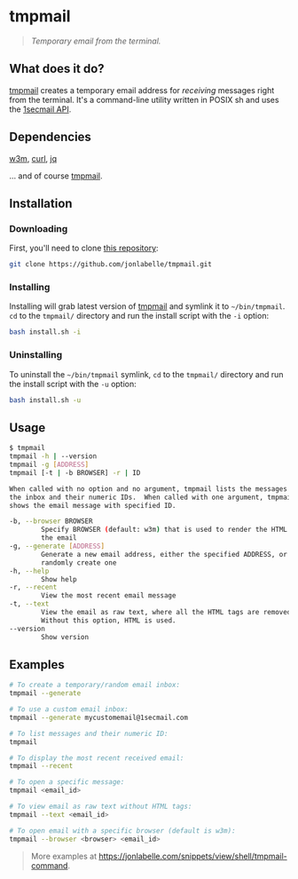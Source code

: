 # tmpmail

> *Temporary email from the terminal.*

## What does it do?

[tmpmail] creates a temporary email address for *receiving* messages right from
the terminal. It's a command-line utility written in POSIX sh and uses the
[1secmail API].

## Dependencies

[w3m](https://www.commandlinux.com/man-page/man1/w3m.1.html), [curl](https://curl.se), [jq](https://stedolan.github.io/jq/)

... and of course [tmpmail].

## Installation

### Downloading

First, you'll need to clone [this repository](https://github.com/jonlabelle/tmpmail):

```bash
git clone https://github.com/jonlabelle/tmpmail.git
```

### Installing

Installing will grab latest version of [tmpmail] and symlink it to
`~/bin/tmpmail`. `cd` to the `tmpmail/` directory and run the install script
with the `-i` option:

```bash
bash install.sh -i
```

### Uninstalling

To uninstall the `~/bin/tmpmail` symlink, `cd` to the `tmpmail/` directory and
run the install script with the `-u` option:

```bash
bash install.sh -u
```

## Usage

```bash
$ tmpmail
tmpmail -h | --version
tmpmail -g [ADDRESS]
tmpmail [-t | -b BROWSER] -r | ID

When called with no option and no argument, tmpmail lists the messages in
the inbox and their numeric IDs.  When called with one argument, tmpmail
shows the email message with specified ID.

-b, --browser BROWSER
        Specify BROWSER (default: w3m) that is used to render the HTML of
        the email
-g, --generate [ADDRESS]
        Generate a new email address, either the specified ADDRESS, or
        randomly create one
-h, --help
        Show help
-r, --recent
        View the most recent email message
-t, --text
        View the email as raw text, where all the HTML tags are removed.
        Without this option, HTML is used.
--version
        Show version
```

## Examples

```bash
# To create a temporary/random email inbox:
tmpmail --generate

# To use a custom email inbox:
tmpmail --generate mycustomemail@1secmail.com

# To list messages and their numeric ID:
tmpmail

# To display the most recent received email:
tmpmail --recent

# To open a specific message:
tmpmail <email_id>

# To view email as raw text without HTML tags:
tmpmail --text <email_id>

# To open email with a specific browser (default is w3m):
tmpmail --browser <browser> <email_id>
```

> More examples at <https://jonlabelle.com/snippets/view/shell/tmpmail-command>.

[tmpmail]: https://github.com/sdushantha/tmpmail
[1secmail API]: https://www.1secmail.com/api/
